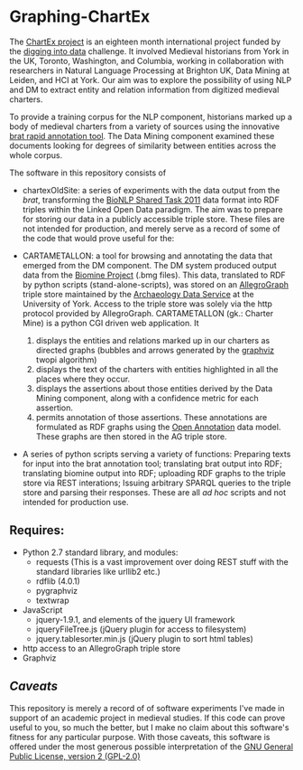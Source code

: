 # Graphing-ChartEx

The [ChartEx project](http://chartex.org) is an eighteen month international project funded by the [digging into data](http://www.diggingintodata.org/) challenge. It involved Medieval historians from York in the UK, Toronto, Washington, and Columbia, working in collaboration with researchers in Natural Language Processing at Brighton UK, Data Mining at Leiden, and HCI at York. Our aim was to explore the possibility of using NLP and DM to extract entity and relation information from digitized medieval charters.

To provide a training corpus for the NLP component, historians marked up a body of medieval charters from a variety of sources using the innovative [brat rapid annotation tool](brat.nlplab.org). The Data Mining component examined these documents looking for degrees of similarity between entities across the whole corpus.

The software in this repository consists of
    
* chartexOldSite: a series of experiments with the data output from the *brat*, transforming the [BioNLP Shared Task 2011](http://2011.bionlp-st.org/) data format into RDF triples within the Linked Open Data paradigm. The aim was to prepare for storing our data in a publicly accessible triple store. These files are not intended for production, and merely serve as a record of some of the code that would prove useful for the:

* CARTAMETALLON: a tool for browsing and annotating the data that emerged from the DM component. The DM system produced output data from the [Biomine Project](http://www.cs.helsinki.fi/group/biomine/) (.bmg files). This data, translated to RDF by python scripts (stand-alone-scripts), was stored on an [AllegroGraph](http://www.franz.com/agraph/) triple store maintained by the [Archaeology Data Service](http://archaeologydataservice.ac.uk/) at the University of York. Access to the triple store was solely via the http protocol provided by AllegroGraph. CARTAMETALLON (gk.: Charter Mine) is a python CGI driven web application. It 

    1. displays the entities and relations marked up in our charters as directed graphs (bubbles and arrows generated by the [graphviz](http://www.graphviz.org/) twopi algorithm)
    2. displays the text of the charters with entities highlighted in all the places where they occur.
    3. displays the assertions about those entities derived by the Data Mining component, along with a confidence metric for each assertion.
    4. permits annotation of those assertions. These annotations are formulated as RDF graphs using the [Open Annotation](http://www.openannotation.org/) data model. These graphs are then stored in the AG triple store.

* A series of python scripts serving a variety of functions: Preparing texts for input into the brat annotation tool; translating brat output into RDF; translating biomine output into RDF; uploading RDF graphs to the triple store via REST interations; Issuing arbitrary SPARQL queries to the triple store and parsing their responses. These are all <i>ad hoc</i> scripts and not intended for production use.

## Requires:
* Python 2.7 standard library, and modules:
    * requests (This is a vast improvement over doing REST stuff with the standard libraries like urllib2 etc.)
    * rdflib (4.0.1)
    * pygraphviz
    * textwrap
* JavaScript
    * jquery-1.9.1, and elements of the jquery UI framework
    * jqueryFileTree.js (jQuery plugin for access to filesystem)
    * jquery.tablesorter.min.js (jQuery plugin to sort html tables) 
* http access to an AllegroGraph triple store
* Graphviz

## *Caveats*
 This repository is merely a record of of software experiments I've made in support of an academic project in medieval studies. If this code can prove useful to you, so much the better, but I make no claim about this software's fitness for any particular purpose. With those caveats, this software is offered under the most generous possible interpretation of the [GNU General Public License, version 2 (GPL-2.0)](http://opensource.org/licenses/GPL-2.0) 
